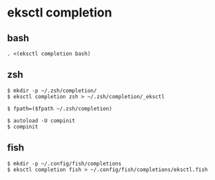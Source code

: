# eksctl completion


bash
--

```console
. <(eksctl completion bash)
```

zsh
--

```console
$ mkdir -p ~/.zsh/completion/
$ eksctl completion zsh > ~/.zsh/completion/_eksctl
```

```console
$ fpath=($fpath ~/.zsh/completion)
```

```console 
$ autoload -U compinit
$ compinit
```

fish
--

```console
$ mkdir -p ~/.config/fish/completions
$ eksctl completion fish > ~/.config/fish/completions/eksctl.fish
```
